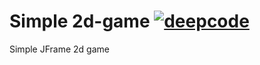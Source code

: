# Simple 2d-game [![deepcode](https://www.deepcode.ai/api/gh/badge?key=eyJhbGciOiJIUzI1NiIsInR5cCI6IkpXVCJ9.eyJwbGF0Zm9ybTEiOiJnaCIsIm93bmVyMSI6ImtvZW5pZ3N0YWciLCJyZXBvMSI6IjJkLWdhbWVfdGVzdCIsImluY2x1ZGVMaW50IjpmYWxzZSwiYXV0aG9ySWQiOjIzODMxLCJpYXQiOjE2MDM1MzQxODN9.HwaVO0q_1LAaL7szzb_Bbofixb9oGg_ZuOweqyIN7D0)](https://www.deepcode.ai/app/gh/koenigstag/2d-game_test/_/dashboard?utm_content=gh%2Fkoenigstag%2F2d-game_test)
Simple JFrame 2d game
